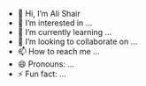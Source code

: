 - 👋 Hi, I’m Ali Shair 
- 👀 I’m interested in ...
- 🌱 I’m currently learning ...
- 💞️ I’m looking to collaborate on ...
- 📫 How to reach me ...
- 😄 Pronouns: ...
- ⚡ Fun fact: ...

<!---alishair is a ✨ special ✨ repository because its `README.md` (this file) appears on your GitHub profile.
You can click the Preview link to take a look at your changes.
--->
